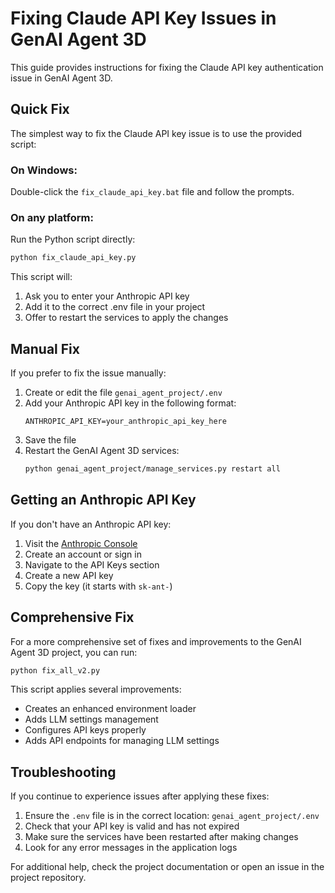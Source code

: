 # Fixing Claude API Key Issues in GenAI Agent 3D

This guide provides instructions for fixing the Claude API key authentication issue in GenAI Agent 3D.

## Quick Fix

The simplest way to fix the Claude API key issue is to use the provided script:

### On Windows:
Double-click the `fix_claude_api_key.bat` file and follow the prompts.

### On any platform:
Run the Python script directly:
```bash
python fix_claude_api_key.py
```

This script will:
1. Ask you to enter your Anthropic API key
2. Add it to the correct .env file in your project
3. Offer to restart the services to apply the changes

## Manual Fix

If you prefer to fix the issue manually:

1. Create or edit the file `genai_agent_project/.env`
2. Add your Anthropic API key in the following format:
   ```
   ANTHROPIC_API_KEY=your_anthropic_api_key_here
   ```
3. Save the file
4. Restart the GenAI Agent 3D services:
   ```bash
   python genai_agent_project/manage_services.py restart all
   ```

## Getting an Anthropic API Key

If you don't have an Anthropic API key:

1. Visit the [Anthropic Console](https://console.anthropic.com/)
2. Create an account or sign in
3. Navigate to the API Keys section
4. Create a new API key
5. Copy the key (it starts with `sk-ant-`)

## Comprehensive Fix

For a more comprehensive set of fixes and improvements to the GenAI Agent 3D project, you can run:

```bash
python fix_all_v2.py
```

This script applies several improvements:
- Creates an enhanced environment loader
- Adds LLM settings management
- Configures API keys properly
- Adds API endpoints for managing LLM settings

## Troubleshooting

If you continue to experience issues after applying these fixes:

1. Ensure the `.env` file is in the correct location: `genai_agent_project/.env`
2. Check that your API key is valid and has not expired
3. Make sure the services have been restarted after making changes
4. Look for any error messages in the application logs

For additional help, check the project documentation or open an issue in the project repository.

